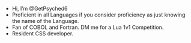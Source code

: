 - Hi, I’m @GetPsyched6
- Proficient in all Languages if you consider proficiency as just knowing the name of the Language.
- Fan of COBOL and Fortran. DM me for a Lua 1v1 Competition.
- Resident CSS developer.

<!---
GetPsyched6/GetPsyched6 is a ✨ special ✨ repository because its `README.md` (this file) appears on your GitHub profile.
You can click the Preview link to take a look at your changes.
--->
